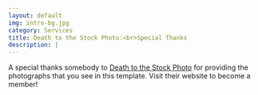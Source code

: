 ```yaml
---
layout: default
img: intro-bg.jpg
category: Services
title: Death to the Stock Photo:<br>Special Thanks
description: |
---
```

  A special thanks somebody to [Death to the Stock Photo](http://join.deathtothestockphoto.com/) for providing the photographs that you see in this template.  Visit their website to become a member!
